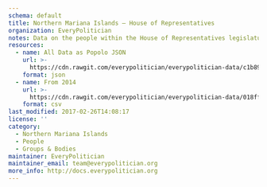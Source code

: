 ```yaml
---
schema: default
title: Northern Mariana Islands — House of Representatives
organization: EveryPolitician
notes: Data on the people within the House of Representatives legislature of Northern Mariana Islands.
resources:
  - name: All Data as Popolo JSON
    url: >-
      https://cdn.rawgit.com/everypolitician/everypolitician-data/c1b8987072f6ffb1dfeaa617210df9909cecc548/data/Northern_Mariana_Islands/House/ep-popolo-v1.0.json
    format: json
  - name: From 2014
    url: >-
      https://cdn.rawgit.com/everypolitician/everypolitician-data/018fffb38bb7fc0a70a2fc1e2822339b77ed983a/data/Northern_Mariana_Islands/House/term-19.csv
    format: csv
last_modified: 2017-02-26T14:08:17
license: ''
category:
  - Northern Mariana Islands
  - People
  - Groups & Bodies
maintainer: EveryPolitician
maintainer_email: team@everypolitician.org
more_info: http://docs.everypolitician.org
---
```

